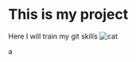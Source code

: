 # This is my project
Here I will train my git skills
![cat](https://i.guim.co.uk/img/media/26392d05302e02f7bf4eb143bb84c8097d09144b/446_167_3683_2210/master/3683.jpg?width=620&quality=85&fit=max&s=10cfd0078905457b68dae0f690f8cf19)

a
